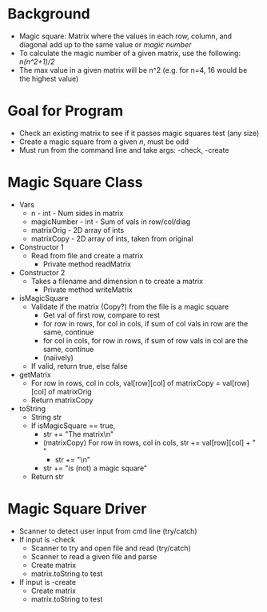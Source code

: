 # Background
- Magic square: Matrix where the values in each row, column, and diagonal add up to the same value or *magic number*
- To calculate the magic number of a given matrix, use the following: *n(n^2+1)/2*
- The max value in a given matrix will be n^2 (e.g. for n=4, 16 would be the highest value)

# Goal for Program
- Check an existing matrix to see if it passes magic squares test (any size)
- Create a magic square from a given *n*, must be odd
- Must run from the command line and take args: -check, -create


# Magic Square Class
- Vars
    - n - int - Num sides in matrix
    - magicNumber - int - Sum of vals in row/col/diag 
    - matrixOrig - 2D array of ints
    - matrixCopy - 2D array of ints, taken from original
- Constructor 1
    - Read from file and create a matrix
        - Private method readMatrix
- Constructor 2
    - Takes a filename and dimension n to create a matrix
        - Private method writeMatrix
- isMagicSquare
    - Validate if the matrix (Copy?) from the file is a magic square
        - Get val of first row, compare to rest
        - for row in rows, for col in cols, if sum of col vals in row are the same, continue
        - for col in cols, for row in rows, if sum of row vals in col are the same, continue
        - (naiively) 
    - If valid, return true, else false
- getMatrix
    - For row in rows, col in cols, val[row][col] of matrixCopy = val[row][col] of matrixOrig
    - Return matrixCopy
- toString
    - String str
    - If isMagicSquare == true,
        - str += "The matrix\n"
        - (matrixCopy) For row in rows, col in cols, str += val[row][col] + " "
            - str += "\n"
        - str += "is (not) a magic square"
    - Return str

# Magic Square Driver
- Scanner to detect user input from cmd line (try/catch)
- If input is -check
    - Scanner to try and open file and read (try/catch)
    - Scanner to read a given file and parse
    - Create matrix
    - matrix.toString to test
- If input is -create
    - Create matrix
    - matrix.toString to test
